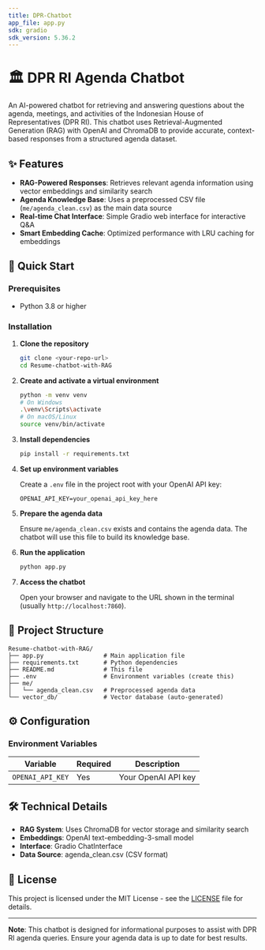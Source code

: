 ```yaml
---
title: DPR-Chatbot
app_file: app.py
sdk: gradio
sdk_version: 5.36.2
---
```


# 🏛️ DPR RI Agenda Chatbot

An AI-powered chatbot for retrieving and answering questions about the agenda, meetings, and activities of the Indonesian House of Representatives (DPR RI). This chatbot uses Retrieval-Augmented Generation (RAG) with OpenAI and ChromaDB to provide accurate, context-based responses from a structured agenda dataset.

## ✨ Features

- **RAG-Powered Responses**: Retrieves relevant agenda information using vector embeddings and similarity search
- **Agenda Knowledge Base**: Uses a preprocessed CSV file (`me/agenda_clean.csv`) as the main data source
- **Real-time Chat Interface**: Simple Gradio web interface for interactive Q&A
- **Smart Embedding Cache**: Optimized performance with LRU caching for embeddings

## 🚀 Quick Start

### Prerequisites
- Python 3.8 or higher

### Installation

1. **Clone the repository**
   ```bash
   git clone <your-repo-url>
   cd Resume-chatbot-with-RAG
   ```

2. **Create and activate a virtual environment**
   ```bash
   python -m venv venv
   # On Windows
   .\venv\Scripts\activate
   # On macOS/Linux
   source venv/bin/activate
   ```

3. **Install dependencies**
   ```bash
   pip install -r requirements.txt
   ```

4. **Set up environment variables**
   
   Create a `.env` file in the project root with your OpenAI API key:
   ```env
   OPENAI_API_KEY=your_openai_api_key_here
   ```

5. **Prepare the agenda data**
   
   Ensure `me/agenda_clean.csv` exists and contains the agenda data. The chatbot will use this file to build its knowledge base.

6. **Run the application**
   ```bash
   python app.py
   ```

7. **Access the chatbot**
   
   Open your browser and navigate to the URL shown in the terminal (usually `http://localhost:7860`).

## 📁 Project Structure

```
Resume-chatbot-with-RAG/
├── app.py                 # Main application file
├── requirements.txt       # Python dependencies
├── README.md              # This file
├── .env                   # Environment variables (create this)
├── me/
│   └── agenda_clean.csv   # Preprocessed agenda data
└── vector_db/             # Vector database (auto-generated)
```

## ⚙️ Configuration

### Environment Variables

| Variable           | Required | Description              |
|--------------------|----------|--------------------------|
| `OPENAI_API_KEY`   | Yes      | Your OpenAI API key      |

## 🛠️ Technical Details

- **RAG System**: Uses ChromaDB for vector storage and similarity search
- **Embeddings**: OpenAI text-embedding-3-small model
- **Interface**: Gradio ChatInterface
- **Data Source**: agenda_clean.csv (CSV format)

## 📝 License

This project is licensed under the MIT License - see the [LICENSE](LICENSE) file for details.

---

**Note**: This chatbot is designed for informational purposes to assist with DPR RI agenda queries. Ensure your agenda data is up to date for best results.
